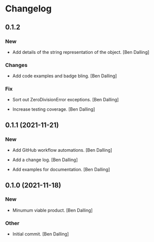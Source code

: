 # Changelog


## 0.1.2

### New

* Add details of the string representation of the object. [Ben Dalling]

### Changes

* Add code examples and badge bling. [Ben Dalling]

### Fix

* Sort out ZeroDivisionError exceptions. [Ben Dalling]

* Increase testing coverage. [Ben Dalling]


## 0.1.1 (2021-11-21)

### New

* Add GitHub workflow automations. [Ben Dalling]

* Add a change log. [Ben Dalling]

* Add examples for documentation. [Ben Dalling]


## 0.1.0 (2021-11-18)

### New

* Minumum viable product. [Ben Dalling]

### Other

* Initial commit. [Ben Dalling]


